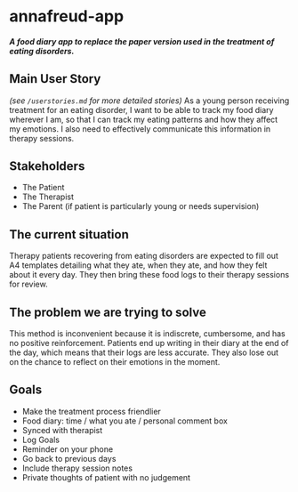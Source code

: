 # annafreud-app

#### _A food diary app to replace the paper version used in the treatment of eating disorders._

## Main User Story
_(see `/userstories.md` for more detailed stories)_
As a young person receiving treatment for an eating disorder,
I want to be able to track my food diary wherever I am,
so that I can track my eating patterns and how they affect my emotions.
I also need to effectively communicate this information in therapy sessions.  

## Stakeholders
- The Patient
- The Therapist
- The Parent (if patient is particularly young or needs supervision)

## The current situation
Therapy patients recovering from eating disorders are expected to fill out A4 templates detailing what they ate, when they ate, and how they felt about it every day. They then bring these food logs to their therapy sessions for review.

## The problem we are trying to solve
This method is inconvenient because it is indiscrete, cumbersome, and has no positive reinforcement. Patients end up writing in their diary at the end of the day, which means that their logs are less accurate. They also lose out on the chance to reflect on their emotions in the moment.

## Goals
- Make the treatment process friendlier
- Food diary: time / what you ate / personal comment box
- Synced with therapist
- Log Goals
- Reminder on your phone
- Go back to previous days
- Include therapy session notes
- Private thoughts of patient with no judgement
